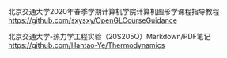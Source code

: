 北京交通大学2020年春季学期计算机学院计算机图形学课程指导教程  https://github.com/sxysxy/OpenGLCourseGuidance

北京交通大学-热力学工程实验（20S205Q）Markdown/PDF笔记  https://github.com/Hantao-Ye/Thermodynamics
